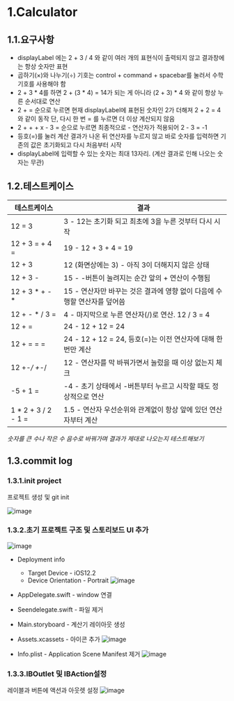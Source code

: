 # 1.Calculator

## 1.1.요구사항

- displayLabel 에는 2 + 3 / 4 와 같이 여러 개의 표현식이 출력되지 않고 결과창에는 항상 숫자만 표현
- 곱하기(×)와 나누기(÷) 기호는 control + command + spacebar를 눌러서 수학 기호를 사용해야 함
- 2 + 3 * 4를 하면 2 + (3 * 4) = 14가 되는 게 아니라 (2 + 3) * 4 와 같이 항상 누른 순서대로 연산
- 2 + =  순으로 누르면 현재 displayLabel에 표현된 숫자인 2가 더해져 2 + 2 = 4 와 같이 동작
  단, 다시 한 번 = 를 누르면 더 이상 계산되지 않음
- 2 + + + x - 3 = 순으로 누르면 최종적으로 - 연산자가 적용되어 2 - 3 = -1
- 등호(=)를 눌러 계산 결과가 나온 뒤 연산자를 누르지 않고 바로 숫자를 입력하면 
  기존의 값은 초기화되고 다시 처음부터 시작
- displayLabel에 입력할 수 있는 숫자는 최대 13자리.  (계산 결과로 인해 나오는 숫자는 무관)

## 1.2.테스트케이스
|테스트케이스|결과|
|---|---|
|12 = 3|3  -  12는 초기화 되고 최초에 3을 누른 것부터 다시 시작|
|12 + 3 = + 4 = |19 -  12 + 3 + 4 = 19|
|12 + 3          |12 (화면상에는 3) - 아직 3이 더해지지 않은 상태|
|12 + 3 -        |15 -  -버튼이 눌려지는 순간 앞의 + 연산이 수행됨|
|12 + 3 * + - *  |15 -  연산자만 바꾸는 것은 결과에 영향 없이 다음에 수행할 연산자를 덮어씀|
|12 + - * / 3 =  |4  -  마지막으로 누른 연산자(/)로 연산. 12 / 3 = 4|
|12 + =          |24 -  12 + 12 = 24|
|12 + = = =      |24 -  12 + 12 = 24,  등호(=)는 이전 연산자에 대해 한 번만 계산|
|12 +-*/ +-*/    |12 -  연산자를 막 바꿔가면서 눌렀을 때 이상 없는지 체크|
|-5 + 1 =       |-4 -  초기 상태에서 -버튼부터 누르고 시작할 때도 정상적으로 연산|
|1 * 2 + 3 / 2 - 1 = |1.5 -  연산자 우선순위와 관계없이 항상 앞에 있던 연산자부터 계산|
*숫자를 큰 수나 작은 수 음수로 바꿔가며 결과가 제대로 나오는지 테스트해보기*

## 1.3.commit log

### 1.3.1.init project
프로젝트 생성 및 git init

![image](https://user-images.githubusercontent.com/45344633/82724266-c85f9900-9d0f-11ea-8d23-e40c0d138c62.png)

### 1.3.2.초기 프로젝트 구조 및 스토리보드 UI 추가

![image](https://user-images.githubusercontent.com/45344633/82724099-9dc11080-9d0e-11ea-8c5c-b102084d973b.png)

- Deployment info
    - Target Device - iOS12.2
    - Device Orientation - Portrait
![image](https://user-images.githubusercontent.com/45344633/82723604-f9899a80-9d0a-11ea-9fc2-aa2ec7e8bc0e.png)

- AppDelegate.swift - window 연결

- Seendelegate.swift - 파일 제거

- Main.storyboard - 계산기 레이아웃 생성

- Assets.xcassets - 아이콘 추가
![image](https://user-images.githubusercontent.com/45344633/82723460-1d001580-9d0a-11ea-9366-85ed10f8dbf4.png)

- Info.plist - Application Scene Manifest 제거
![image](https://user-images.githubusercontent.com/45344633/82723717-d4e1f280-9d0b-11ea-9b05-4b006297a830.png)

### 1.3.3.IBOutlet 및 IBAction설정
레이블과 버튼에 액션과 아웃렛 설정
![image](https://user-images.githubusercontent.com/45344633/82724614-4a50c180-9d12-11ea-8bf0-bbe000e61f07.png)

